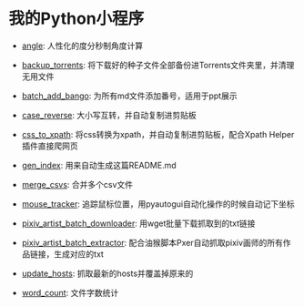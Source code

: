 # 我的Python小程序

- [angle](angle.py): 人性化的度分秒制角度计算

- [backup_torrents](backup_torrents.py): 将下载好的种子文件全部备份进Torrents文件夹里，并清理无用文件

- [batch_add_bango](batch_add_bango.py): 为所有md文件添加番号，适用于ppt展示

- [case_reverse](case_reverse.py): 大小写互转，并自动复制进剪贴板

- [css_to_xpath](css_to_xpath.py): 将css转换为xpath，并自动复制进剪贴板，配合Xpath Helper插件直接爬网页

- [gen_index](gen_index.py): 用来自动生成这篇README.md

- [merge_csvs](merge_csvs.py): 合并多个csv文件

- [mouse_tracker](mouse_tracker.py): 追踪鼠标位置，用pyautogui自动化操作的时候自动记下坐标

- [pixiv_artist_batch_downloader](pixiv_artist_batch_downloader.py): 用wget批量下载抓取到的txt链接

- [pixiv_artist_batch_extractor](pixiv_artist_batch_extractor.py): 配合油猴脚本Pxer自动抓取pixiv画师的所有作品链接，生成对应的txt

- [update_hosts](update_hosts.py): 抓取最新的hosts并覆盖掉原来的

- [word_count](word_count.py): 文件字数统计
